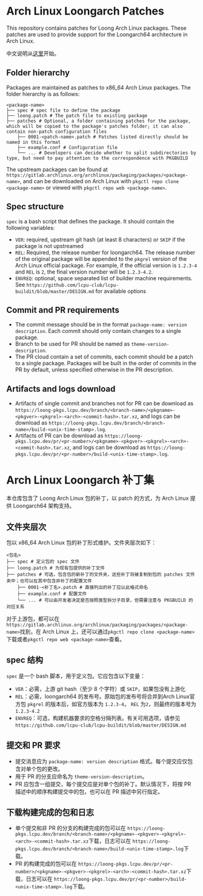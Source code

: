 # Arch Linux Loongarch Patches

This repository contains patches for Loong Arch Linux packages. These patches are used to provide support for the Loongarch64 architecture in Arch Linux.

中文说明从[这里](#arch-linux-loongarch-补丁集)开始。

## Folder hierarchy

Packages are maintained as patches to x86_64 Arch Linux packages. The folder hierarchy is as follows:

```
<package-name>
├── spec # spec file to define the package
├── loong.patch # The patch file to existing package
├── patches # Optional, a folder containing patches for the package, which will be copied to the package's patches folder; it can also contain non-patch configuration files
    ├── 0001-<patch-name>.patch # Patches listed directly should be named in this format
    ├── example.conf # Configuration file
    └── ... # Developers can decide whether to split subdirectories by type, but need to pay attention to the correspondence with PKGBUILD
```

The upstream packages can be found at `https://gitlab.archlinux.org/archlinux/packaging/packages/<package-name>`, and can be downloaded on Arch Linux with `pkgctl repo clone <package-name>` or viewed with `pkgctl repo web <package-name>`.

## Spec structure

`spec` is a bash script that defines the package. It should contain the following variables:

- `VER`: required, upstream git hash (at least 8 characters) or `SKIP` if the package is not upstreamed
- `REL`: Required, the release number for loongarch64. The release number of the original package will be appended to the `pkgrel` version of the Arch Linux official package. For example, if the official version is `1.2.3-4` and `REL` is `2`, the final version number will be `1.2.3-4.2`.
- `ENVREQ`: optional, space separated list of builder machine requirements. See `https://github.com/lcpu-club/lcpu-buildit/blob/master/DESIGN.md` for available options


## Commit and PR requirements

- The commit message should be in the format `package-name: version description`. Each commit should only contain changes to a single package.
- Branch to be used for PR should be named as `theme-version-description`.
- The PR cloud contain a set of commits, each commit should be a patch to a single package. Packages will be built in the order of commits in the PR by default, unless specified otherwise in the PR description.

## Artifacts and logs download

- Artifacts of single commit and branches not for PR can be download as `https://loong-pkgs.lcpu.dev/branch/<branch-name>/<pkgname>-<pkgver>-<pkgrel>-<arch>-<commit-hash>.tar.xz`, and logs can be download as `https://loong-pkgs.lcpu.dev/branch/<branch-name>/build-<unix-time-stamp>.log`.
- Artifacts of PR can be download as `https://loong-pkgs.lcpu.dev/pr/<pr-number>/<pkgname>-<pkgver>-<pkgrel>-<arch>-<commit-hash>.tar.xz`, and logs can be download as `https://loong-pkgs.lcpu.dev/pr/<pr-number>/build-<unix-time-stamp>.log`.


# Arch Linux Loongarch 补丁集

本仓库包含了 Loong Arch Linux 包的补丁，以 patch 的方式，为 Arch Linux 提供 Loongarch64 架构支持。

## 文件夹层次

包以 x86_64 Arch Linux 包的补丁形式维护。文件夹层次如下：

```
<包名>
├── spec # 定义包的 spec 文件
├── loong.patch # 为现有包提供的补丁文件
├── patches # 可选，包含包的新补丁的文件夹，这些补丁将被复制到包的 patches 文件夹中；也可以在其中包含非补丁的配置文件
    ├── 0001-<补丁名>.patch # 直接列出的补丁应以此格式命名
    ├── example.conf # 配置文件
    └── ... # 可以由开发者决定是否按照类型拆分子目录，但需要注意与 PKGBUILD 的对应关系
```

对于上游包，都可以在`https://gitlab.archlinux.org/archlinux/packaging/packages/<package-name>`找到，在 Arch Linux 上，还可以通过`pkgctl repo clone <package-name>`下载或者`pkgctl repo web <package-name>`查看。

## spec 结构

`spec` 是一个 bash 脚本，用于定义包。它应包含以下变量：

- `VER`：必需，上游 git hash（至少 8 个字符）或 `SKIP`，如果包没有上游化
- `REL`：必需，loongarch64 的发布号。原始包的发布号将合并到Arch Linux官方包 `pkgrel` 的版本后，如官方版本为 `1.2.3-4`， `REL` 为`2`，则最终的版本号为 `1.2.3-4.2`
- `ENVREQ`：可选，构建机器要求的空格分隔列表。有关可用选项，请参见 `https://github.com/lcpu-club/lcpu-buildit/blob/master/DESIGN.md`

## 提交和 PR 要求

- 提交消息应为 `package-name: version description` 格式。每个提交应仅包含对单个包的更改。
- 用于 PR 的分支应命名为 `theme-version-description`。
- PR 应包含一组提交，每个提交应是对单个包的补丁。默认情况下，将按 PR 描述中的顺序构建提交中的包，也可以在 PR 描述中另行指定。

## 下载构建完成的包和日志

- 单个提交和非 PR 的分支的构建完成的包可以在 `https://loong-pkgs.lcpu.dev/branch/<branch-name>/<pkgname>-<pkgver>-<pkgrel>-<arch>-<commit-hash>.tar.xz`下载，日志可以在 `https://loong-pkgs.lcpu.dev/branch/<branch-name>/build-<unix-time-stamp>.log`下载。
- PR 的构建完成的包可以在 `https://loong-pkgs.lcpu.dev/pr/<pr-number>/<pkgname>-<pkgver>-<pkgrel>-<arch>-<commit-hash>.tar.xz`下载，日志可以在 `https://loong-pkgs.lcpu.dev/pr/<pr-number>/build-<unix-time-stamp>.log`下载。

